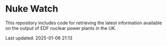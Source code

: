 # Nuke Watch

This repository includes code for retrieving the latest information available on the output of EDF nuclear power plants in the UK.

Last updated: 2025-01-06 21:13